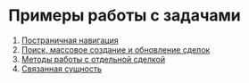 # Примеры работы с задачами

1. [Постраничная навигация](./001-tasks-pagination.js)
2. [Поиск, массовое создание и обновление сделок](./002-tasks-factory.js)
3. [Методы работы с отдельной сделкой](./003-tasks-entity.js)
4. [Связанная сущность](./004-tasks-linked-entity.js)